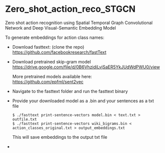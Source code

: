 # Zero_shot_action_reco_STGCN

Zero shot action recognition using Spatial Temporal Graph Convolutional Network and Deep Visual-Semantic Embedding Model


To generate embeddings for action class names:

- Download fasttext: (clone the repo)
      https://github.com/facebookresearch/fastText

- Download pretrained skip-gram model
      https://drive.google.com/file/d/0B6VhzidiLvjSaER5YkJUdWdPWU0/view

  More pretrained models available here: 
      https://github.com/epfml/sent2vec


- Navigate to the fasttext folder and run the fasttext binary 
- Provide your downloaded model as a .bin and your sentences as a txt file

      $ ./fasttext print-sentence-vectors model.bin < text.txt > outfile.txt
      $ ./fasttext print-sentence-vectors wiki_bigrams.bin < action_classes_original.txt > output_embeddings.txt

      
  This will save embeddings to the output txt file
  
  
- 




